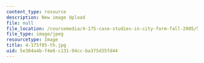 ```yaml
---
content_type: resource
description: New image Upload
file: null
file_location: /coursemedia/4-175-case-studies-in-city-form-fall-2005/5e304a4bf4e6c13194ccba375d35fd44_4-175f05-th.jpg
file_type: image/jpeg
resourcetype: Image
title: 4-175f05-th.jpg
uid: 5e304a4b-f4e6-c131-94cc-ba375d35fd44
---
```

